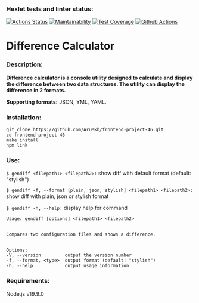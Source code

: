 ### Hexlet tests and linter status:
[![Actions Status](https://github.com/AruMkh/frontend-project-46/workflows/hexlet-check/badge.svg)](https://github.com/AruMkh/frontend-project-46/actions)
[![Maintainability](https://api.codeclimate.com/v1/badges/41f42f0bf1b2e63d4c0c/maintainability)](https://codeclimate.com/github/AruMkh/frontend-project-46/maintainability)
[![Test Coverage](https://api.codeclimate.com/v1/badges/41f42f0bf1b2e63d4c0c/test_coverage)](https://codeclimate.com/github/AruMkh/frontend-project-46/test_coverage)
[![Github Actions](https://github.com/AruMkh/frontend-project-46/actions/workflows/steps.yml/badge.svg)]()

# Difference Calculator
### Description:

**Difference calculator is a console utility designed to calculate and display the difference between two data structures. The utility can display the difference in 2 formats.**

**Supporting formats:** JSON, YML, YAML.

### Installation:
    git clone https://github.com/AruMkh/frontend-project-46.git
    cd frontend-project-46
    make install
    npm link

### Use:
``$ gendiff <filepath1> <filepath2>:`` show diff with default format (default: "stylish")

``$ gendiff -f, --format [plain, json, stylish] <filepath1> <filepath2>:`` show diff with plain, json or stylish format

``$ gendiff -h, --help:`` display help for command


    Usage: gendiff [options] <filepath1> <filepath2>


    Compares two configuration files and shows a difference.


    Options:
    -V, --version         output the version number
    -f, --format, <type>  output format (default: "stylish")
    -h, --help            output usage information


### Requirements:
Node.js v19.9.0

